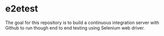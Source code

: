 # e2etest

The goal for this repository is to build a continuous integration server with
Github to run though end to end testing using Selenium web driver.
